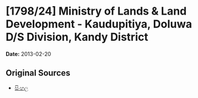 # [1798/24] Ministry of Lands & Land Development - Kaudupitiya, Doluwa D/S Division, Kandy District

**Date:** 2013-02-20

## Original Sources

- [සිංහල](https://documents.gov.lk/view/extra-gazettes/2013/2/1798-24_S.pdf)
